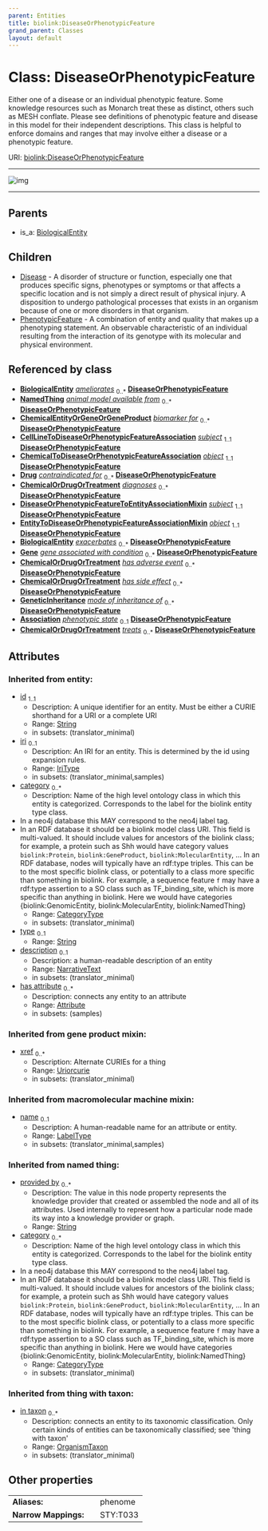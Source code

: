 ```yaml
---
parent: Entities
title: biolink:DiseaseOrPhenotypicFeature
grand_parent: Classes
layout: default
---
```


# Class: DiseaseOrPhenotypicFeature


Either one of a disease or an individual phenotypic feature. Some knowledge resources such as Monarch treat these as distinct, others such as MESH conflate.  Please see definitions of phenotypic feature and disease in this model for their independent descriptions.  This class is helpful to enforce domains and ranges   that may involve either a disease or a phenotypic feature.

URI: [biolink:DiseaseOrPhenotypicFeature](https://w3id.org/biolink/vocab/DiseaseOrPhenotypicFeature)


---

![img](https://yuml.me/diagram/nofunky;dir:TB/class/[PhenotypicFeature],[OrganismTaxon],[NamedThing],[GeneticInheritance],[Gene],[EntityToDiseaseOrPhenotypicFeatureAssociationMixin],[Drug],[DiseaseOrPhenotypicFeatureToEntityAssociationMixin],[CellLineToDiseaseOrPhenotypicFeatureAssociation]-%20subject%201..1%3E[DiseaseOrPhenotypicFeature%7Cprovided_by(i):string%20%2A;xref(i):uriorcurie%20%2A;category(i):category_type%20%2B;id(i):string;iri(i):iri_type%20%3F;type(i):string%20%3F;name(i):label_type%20%3F;description(i):narrative_text%20%3F],[ChemicalToDiseaseOrPhenotypicFeatureAssociation]-%20object%201..1%3E[DiseaseOrPhenotypicFeature],[DiseaseOrPhenotypicFeatureToEntityAssociationMixin]-%20subject%201..1%3E[DiseaseOrPhenotypicFeature],[EntityToDiseaseOrPhenotypicFeatureAssociationMixin]-%20object%201..1%3E[DiseaseOrPhenotypicFeature],[GeneExpressionMixin]-%20phenotypic%20state%200..1%3E[DiseaseOrPhenotypicFeature],[DiseaseOrPhenotypicFeature]%5E-[PhenotypicFeature],[DiseaseOrPhenotypicFeature]%5E-[Disease],[BiologicalEntity]%5E-[DiseaseOrPhenotypicFeature],[GeneExpressionMixin],[Disease],[ChemicalToDiseaseOrPhenotypicFeatureAssociation],[ChemicalOrDrugOrTreatment],[ChemicalEntityOrGeneOrGeneProduct],[CellLineToDiseaseOrPhenotypicFeatureAssociation],[BiologicalEntity],[Attribute],[Association])

---


## Parents

 *  is_a: [BiologicalEntity](BiologicalEntity.md)

## Children

 * [Disease](Disease.md) - A disorder of structure or function, especially one that produces specific  signs, phenotypes or symptoms or that affects a specific location and is not simply a  direct result of physical injury.  A disposition to undergo pathological processes that exists in an  organism because of one or more disorders in that organism.
 * [PhenotypicFeature](PhenotypicFeature.md) - A combination of entity and quality that makes up a phenotyping statement. An observable characteristic of an  individual resulting from the interaction of its genotype with its molecular and physical environment.

## Referenced by class

 *  **[BiologicalEntity](BiologicalEntity.md)** *[ameliorates](ameliorates.md)*  <sub>0..\*</sub>  **[DiseaseOrPhenotypicFeature](DiseaseOrPhenotypicFeature.md)**
 *  **[NamedThing](NamedThing.md)** *[animal model available from](animal_model_available_from.md)*  <sub>0..\*</sub>  **[DiseaseOrPhenotypicFeature](DiseaseOrPhenotypicFeature.md)**
 *  **[ChemicalEntityOrGeneOrGeneProduct](ChemicalEntityOrGeneOrGeneProduct.md)** *[biomarker for](biomarker_for.md)*  <sub>0..\*</sub>  **[DiseaseOrPhenotypicFeature](DiseaseOrPhenotypicFeature.md)**
 *  **[CellLineToDiseaseOrPhenotypicFeatureAssociation](CellLineToDiseaseOrPhenotypicFeatureAssociation.md)** *[subject](subject.md)*  <sub>1..1</sub>  **[DiseaseOrPhenotypicFeature](DiseaseOrPhenotypicFeature.md)**
 *  **[ChemicalToDiseaseOrPhenotypicFeatureAssociation](ChemicalToDiseaseOrPhenotypicFeatureAssociation.md)** *[object](object.md)*  <sub>1..1</sub>  **[DiseaseOrPhenotypicFeature](DiseaseOrPhenotypicFeature.md)**
 *  **[Drug](Drug.md)** *[contraindicated for](contraindicated_for.md)*  <sub>0..\*</sub>  **[DiseaseOrPhenotypicFeature](DiseaseOrPhenotypicFeature.md)**
 *  **[ChemicalOrDrugOrTreatment](ChemicalOrDrugOrTreatment.md)** *[diagnoses](diagnoses.md)*  <sub>0..\*</sub>  **[DiseaseOrPhenotypicFeature](DiseaseOrPhenotypicFeature.md)**
 *  **[DiseaseOrPhenotypicFeatureToEntityAssociationMixin](DiseaseOrPhenotypicFeatureToEntityAssociationMixin.md)** *[subject](subject.md)*  <sub>1..1</sub>  **[DiseaseOrPhenotypicFeature](DiseaseOrPhenotypicFeature.md)**
 *  **[EntityToDiseaseOrPhenotypicFeatureAssociationMixin](EntityToDiseaseOrPhenotypicFeatureAssociationMixin.md)** *[object](object.md)*  <sub>1..1</sub>  **[DiseaseOrPhenotypicFeature](DiseaseOrPhenotypicFeature.md)**
 *  **[BiologicalEntity](BiologicalEntity.md)** *[exacerbates](exacerbates.md)*  <sub>0..\*</sub>  **[DiseaseOrPhenotypicFeature](DiseaseOrPhenotypicFeature.md)**
 *  **[Gene](Gene.md)** *[gene associated with condition](gene_associated_with_condition.md)*  <sub>0..\*</sub>  **[DiseaseOrPhenotypicFeature](DiseaseOrPhenotypicFeature.md)**
 *  **[ChemicalOrDrugOrTreatment](ChemicalOrDrugOrTreatment.md)** *[has adverse event](has_adverse_event.md)*  <sub>0..\*</sub>  **[DiseaseOrPhenotypicFeature](DiseaseOrPhenotypicFeature.md)**
 *  **[ChemicalOrDrugOrTreatment](ChemicalOrDrugOrTreatment.md)** *[has side effect](has_side_effect.md)*  <sub>0..\*</sub>  **[DiseaseOrPhenotypicFeature](DiseaseOrPhenotypicFeature.md)**
 *  **[GeneticInheritance](GeneticInheritance.md)** *[mode of inheritance of](mode_of_inheritance_of.md)*  <sub>0..\*</sub>  **[DiseaseOrPhenotypicFeature](DiseaseOrPhenotypicFeature.md)**
 *  **[Association](Association.md)** *[phenotypic state](phenotypic_state.md)*  <sub>0..1</sub>  **[DiseaseOrPhenotypicFeature](DiseaseOrPhenotypicFeature.md)**
 *  **[ChemicalOrDrugOrTreatment](ChemicalOrDrugOrTreatment.md)** *[treats](treats.md)*  <sub>0..\*</sub>  **[DiseaseOrPhenotypicFeature](DiseaseOrPhenotypicFeature.md)**

## Attributes


### Inherited from entity:

 * [id](id.md)  <sub>1..1</sub>
     * Description: A unique identifier for an entity. Must be either a CURIE shorthand for a URI or a complete URI
     * Range: [String](types/String.md)
     * in subsets: (translator_minimal)
 * [iri](iri.md)  <sub>0..1</sub>
     * Description: An IRI for an entity. This is determined by the id using expansion rules.
     * Range: [IriType](types/IriType.md)
     * in subsets: (translator_minimal,samples)
 * [category](category.md)  <sub>0..\*</sub>
     * Description: Name of the high level ontology class in which this entity is categorized. Corresponds to the label for the biolink entity type class.
 * In a neo4j database this MAY correspond to the neo4j label tag.
 * In an RDF database it should be a biolink model class URI.
This field is multi-valued. It should include values for ancestors of the biolink class; for example, a protein such as Shh would have category values `biolink:Protein`, `biolink:GeneProduct`, `biolink:MolecularEntity`, ...
In an RDF database, nodes will typically have an rdf:type triples. This can be to the most specific biolink class, or potentially to a class more specific than something in biolink. For example, a sequence feature `f` may have a rdf:type assertion to a SO class such as TF_binding_site, which is more specific than anything in biolink. Here we would have categories {biolink:GenomicEntity, biolink:MolecularEntity, biolink:NamedThing}
     * Range: [CategoryType](types/CategoryType.md)
     * in subsets: (translator_minimal)
 * [type](type.md)  <sub>0..1</sub>
     * Range: [String](types/String.md)
 * [description](description.md)  <sub>0..1</sub>
     * Description: a human-readable description of an entity
     * Range: [NarrativeText](types/NarrativeText.md)
     * in subsets: (translator_minimal)
 * [has attribute](has_attribute.md)  <sub>0..\*</sub>
     * Description: connects any entity to an attribute
     * Range: [Attribute](Attribute.md)
     * in subsets: (samples)

### Inherited from gene product mixin:

 * [xref](xref.md)  <sub>0..\*</sub>
     * Description: Alternate CURIEs for a thing
     * Range: [Uriorcurie](types/Uriorcurie.md)
     * in subsets: (translator_minimal)

### Inherited from macromolecular machine mixin:

 * [name](name.md)  <sub>0..1</sub>
     * Description: A human-readable name for an attribute or entity.
     * Range: [LabelType](types/LabelType.md)
     * in subsets: (translator_minimal,samples)

### Inherited from named thing:

 * [provided by](provided_by.md)  <sub>0..\*</sub>
     * Description: The value in this node property represents the knowledge provider that created or assembled the node and all of its attributes.  Used internally to represent how a particular node made its way into a knowledge provider or graph.
     * Range: [String](types/String.md)
 * [category](category.md)  <sub>0..\*</sub>
     * Description: Name of the high level ontology class in which this entity is categorized. Corresponds to the label for the biolink entity type class.
 * In a neo4j database this MAY correspond to the neo4j label tag.
 * In an RDF database it should be a biolink model class URI.
This field is multi-valued. It should include values for ancestors of the biolink class; for example, a protein such as Shh would have category values `biolink:Protein`, `biolink:GeneProduct`, `biolink:MolecularEntity`, ...
In an RDF database, nodes will typically have an rdf:type triples. This can be to the most specific biolink class, or potentially to a class more specific than something in biolink. For example, a sequence feature `f` may have a rdf:type assertion to a SO class such as TF_binding_site, which is more specific than anything in biolink. Here we would have categories {biolink:GenomicEntity, biolink:MolecularEntity, biolink:NamedThing}
     * Range: [CategoryType](types/CategoryType.md)
     * in subsets: (translator_minimal)

### Inherited from thing with taxon:

 * [in taxon](in_taxon.md)  <sub>0..\*</sub>
     * Description: connects an entity to its taxonomic classification. Only certain kinds of entities can be taxonomically classified; see 'thing with taxon'
     * Range: [OrganismTaxon](OrganismTaxon.md)
     * in subsets: (translator_minimal)

## Other properties

|  |  |  |
| --- | --- | --- |
| **Aliases:** | | phenome |
| **Narrow Mappings:** | | STY:T033 |

